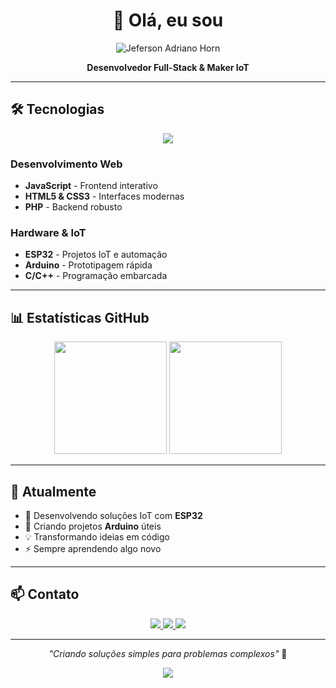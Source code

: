 <div align="center">

# 👋 Olá, eu sou 
<img src="https://readme-typing-svg.herokuapp.com/demo/?font=Bebas+Neue&size=47&pause=&color=FFFFFF&center=true&vCenter=true&repeat=false&height=100&lines=Jeferson+Adriano+Horn" alt="Jeferson Adriano Horn" />

**Desenvolvedor Full-Stack & Maker IoT**

</div>

---

## 🛠️ Tecnologias

<div align="center">

<img src="https://skillicons.dev/icons?i=js,html,css,php,arduino,cpp,c,git,vscode" />

</div>

### Desenvolvimento Web
- **JavaScript** - Frontend interativo
- **HTML5 & CSS3** - Interfaces modernas  
- **PHP** - Backend robusto

### Hardware & IoT
- **ESP32** - Projetos IoT e automação
- **Arduino** - Prototipagem rápida
- **C/C++** - Programação embarcada

---

## 📊 Estatísticas GitHub

<div align="center">

<img height="180em" src="https://github-readme-stats.vercel.app/api?username=jefersonadrianohorn&show_icons=true&theme=tokyonight&hide_border=true"/>
<img height="180em" src="https://github-readme-stats.vercel.app/api/top-langs/?username=jefersonadrianohorn&layout=compact&theme=tokyonight&hide_border=true"/>

</div>

---

## 🎯 Atualmente

- 🔭 Desenvolvendo soluções IoT com **ESP32**
- 🌱 Criando projetos **Arduino** úteis
- 💡 Transformando ideias em código
- ⚡ Sempre aprendendo algo novo

---

## 📫 Contato

<div align="center">

<a href="https://www.instagram.com/jefersonadrianohorn/">
  <img src="https://img.shields.io/badge/Instagram-E4405F?style=for-the-badge&logo=instagram&logoColor=white" />
</a>
<a href="mailto:Jefersonadrianohorn@gmail.com">
  <img src="https://img.shields.io/badge/Gmail-D14836?style=for-the-badge&logo=gmail&logoColor=white" />
</a>
<a href="https://wa.me/5566981188360?text=Oii%2C+vim+pelo+seu+Github+%F0%9F%90%88%E2%80%8D%E2%AC%9B%21">
  <img src="https://img.shields.io/badge/WhatsApp-25D366?style=for-the-badge&logo=whatsapp&logoColor=white" />
</a>

</div>

---

<div align="center">

*"Criando soluções simples para problemas complexos"* 🚀

<img src="https://komarev.com/ghpvc/?username=jefersonadrianohorn&color=00d9ff&style=flat-square" />

</div>
